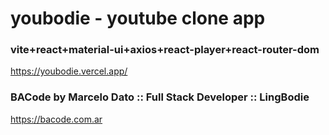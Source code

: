 # youbodie - youtube clone app
### vite+react+material-ui+axios+react-player+react-router-dom
https://youbodie.vercel.app/

### BACode by Marcelo Dato :: Full Stack Developer :: LingBodie
https://bacode.com.ar
